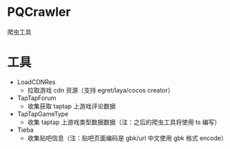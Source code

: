 # PQCrawler

爬虫工具

# 工具

- LoadCDNRes
  - 拉取游戏 cdn 资源（支持 egret/laya/cocos creator）
- TapTapForum
  - 收集获取 taptap 上游戏评论数据
- TapTapGameType
  - 收集 taptap 上游戏类型数据数据（注：之后的爬虫工具将使用 ts 编写）
- Tieba
  - 收集贴吧信息（注：贴吧页面编码是 gbk/url 中文使用 gbk 格式 encode）
